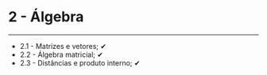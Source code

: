 # **2 - Álgebra**
---
  * 2.1 - Matrizes e vetores; ✔
  * 2.2 - Álgebra matricial; ✔
  * 2.3 - Distâncias e produto interno; ✔
